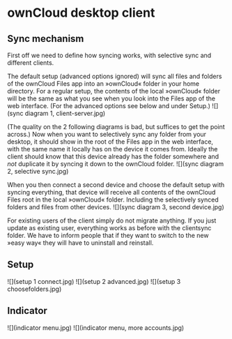 # ownCloud desktop client


## Sync mechanism
First off we need to define how syncing works, with selective sync and different clients.

The default setup (advanced options ignored) will sync all files and folders of the ownCloud Files app into an »ownCloud« folder in your home directory. For a regular setup, the contents of the local »ownCloud« folder will be the same as what you see when you look into the Files app of the web interface. (For the advanced options see below and under Setup.)
![](sync diagram 1, client-server.jpg)

(The quality on the 2 following diagrams is bad, but suffices to get the point across.)
Now when you want to selectively sync any folder from your desktop, it should show in the root of the Files app in the web interface, with the same name it locally has on the device it comes from. Ideally the client should know that this device already has the folder somewhere and _not_ duplicate it by syncing it down to the ownCloud folder.
![](sync diagram 2, selective sync.jpg)

When you then connect a second device and choose the default setup with syncing everything, that device will receive all contents of the ownCloud Files root in the local »ownCloud« folder. Including the selectively synced folders and files from other devices.
![](sync diagram 3, second device.jpg)

For existing users of the client simply do not migrate anything. If you just update as existing user, everything works as before with the clientsync folder. We have to inform people that if they want to switch to the new »easy way« they will have to uninstall and reinstall.


## Setup
![](setup 1 connect.jpg)
![](setup 2 advanced.jpg)
![](setup 3 choosefolders.jpg)


## Indicator
![](indicator menu.jpg)
![](indicator menu, more accounts.jpg)


